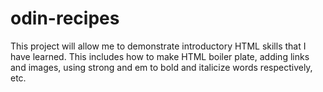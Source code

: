 # odin-recipes

This project will allow me to demonstrate introductory HTML skills that I have learned. This includes how to make HTML boiler plate, adding links and images, using strong and em to bold and italicize words respectively, etc.